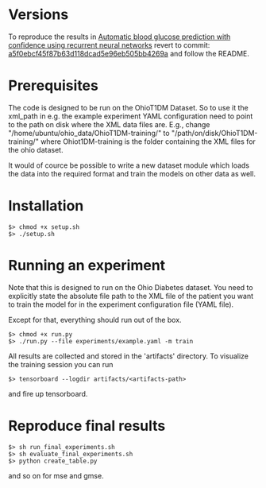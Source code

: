 # Versions

To reproduce the results in [Automatic blood glucose prediction with confidence
using recurrent neural networks](http://ceur-ws.org/Vol-2148/paper10.pdf) revert to commit: [a5f0ebcf45f87b63d118dcad5e96eb505bb4269a](https://github.com/johnmartinsson/blood-glucose-prediction/commit/a5f0ebcf45f87b63d118dcad5e96eb505bb4269a) and follow the README.

# Prerequisites
The code is designed to be run on the OhioT1DM Dataset. So to use it the xml_path in e.g. the example experiment YAML configuration need to point to the path on disk where the XML data files are. E.g., change "/home/ubuntu/ohio_data/OhioT1DM-training/" to "/path/on/disk/OhioT1DM-training/" where Ohiot1DM-training is the folder containing the XML files for the ohio dataset.

It would of cource be possible to write a new dataset module which loads the data into the required format and train the models on other data as well.

# Installation
    $> chmod +x setup.sh
    $> ./setup.sh

# Running an experiment
Note that this is designed to run on the Ohio Diabetes dataset. You need to
explicitly state the absolute file path to the XML file of the patient you want
to train the model for in the experiment configuration file (YAML file).

Except for that, everything should run out of the box.

    $> chmod +x run.py
    $> ./run.py --file experiments/example.yaml -m train

All results are collected and stored in the 'artifacts' directory. To visualize the training session you can run

    $> tensorboard --logdir artifacts/<artifacts-path>

and fire up tensorboard.

# Reproduce final results

    $> sh run_final_experiments.sh
    $> sh evaluate_final_experiments.sh
    $> python create_table.py

and so on for mse and gmse.
